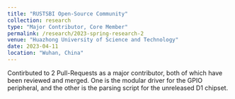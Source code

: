 ```yaml
---
title: "RUSTSBI Open-Source Community"
collection: research
type: "Major Contributor, Core Member"
permalink: /research/2023-spring-research-2
venue: "Huazhong University of Science and Technology"
date: 2023-04-11
location: "Wuhan, China"
---
```


Contirbuted to 2 Pull-Requests as a major contributor, both of which have been reviewed and merged. One is the modular driver for the GPIO peripheral, and the other is the parsing script for the unreleased D1 chipset.
